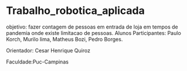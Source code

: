 # Trabalho_robotica_aplicada
objetivo: fazer contagem de pessoas em entrada de loja em tempos de pandemia onde existe limitacao de pessoas.
Alunos Participantes: Paulo Korch, Murilo lima, Matheus Bozi, Pedro Borges.


Orientador: Cesar Henrique Quiroz

Faculdade:Puc-Campinas
